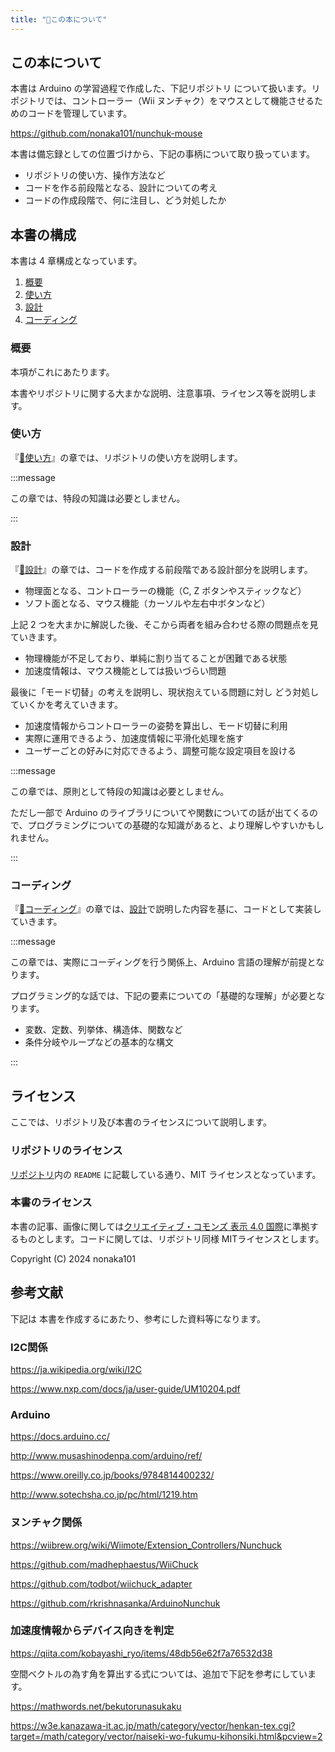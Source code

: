 ```yaml
---
title: "🔰この本について"
---
```


## この本について

本書は Arduino の学習過程で作成した、下記リポジトリ について扱います。リポジトリでは、コントローラー（Wii ヌンチャク）をマウスとして機能させるためのコードを管理しています。

https://github.com/nonaka101/nunchuk-mouse

本書は備忘録としての位置づけから、下記の事柄について取り扱っています。

- リポジトリの使い方、操作方法など
- コードを作る前段階となる、設計についての考え
- コードの作成段階で、何に注目し、どう対処したか

## 本書の構成

本書は 4 章構成となっています。

1. [概要](#概要)
2. [使い方](#使い方)
3. [設計](#設計)
4. [コーディング](#コーディング)

### 概要

本項がこれにあたります。

本書やリポジトリに関する大まかな説明、注意事項、ライセンス等を説明します。

### 使い方

『[📁使い方](./100__how-to-use)』の章では、リポジトリの使い方を説明します。

:::message

この章では、特段の知識は必要としません。

:::

### 設計

『[📁設計](./200__architecture)』の章では、コードを作成する前段階である設計部分を説明します。

- 物理面となる、コントローラーの機能（C, Z ボタンやスティックなど）
- ソフト面となる、マウス機能（カーソルや左右中ボタンなど）

上記 2 つを大まかに解説した後、そこから両者を組み合わせる際の問題点を見ていきます。

- 物理機能が不足しており、単純に割り当てることが困難である状態
- 加速度情報は、マウス機能としては扱いづらい問題

最後に「モード切替」の考えを説明し、現状抱えている問題に対し どう対処していくかを考えていきます。

- 加速度情報からコントローラーの姿勢を算出し、モード切替に利用
- 実際に運用できるよう、加速度情報に平滑化処理を施す
- ユーザーごとの好みに対応できるよう、調整可能な設定項目を設ける

:::message

この章では、原則として特段の知識は必要としません。

ただし一部で Arduino のライブラリについてや関数についての話が出てくるので、プログラミングについての基礎的な知識があると、より理解しやすいかもしれません。

:::

### コーディング

『[📁コーディング](./300__coding)』の章では、[設計](#設計)で説明した内容を基に、コードとして実装していきます。

:::message

この章では、実際にコーディングを行う関係上、Arduino 言語の理解が前提となります。

プログラミング的な話では、下記の要素についての「基礎的な理解」が必要となります。

- 変数、定数、列挙体、構造体、関数など
- 条件分岐やループなどの基本的な構文

:::

## ライセンス

ここでは、リポジトリ及び本書のライセンスについて説明します。

### リポジトリのライセンス

[リポジトリ](https://github.com/nonaka101/nunchuk-mouse)内の `README` に記載している通り、MIT ライセンスとなっています。

### 本書のライセンス

本書の記事、画像に関しては[クリエイティブ・コモンズ 表示 4.0 国際](https://creativecommons.org/licenses/by/4.0/deed.ja)に準拠するものとします。コードに関しては、リポジトリ同様 MITライセンスとします。

Copyright (C) 2024 nonaka101

## 参考文献

下記は 本書を作成するにあたり、参考にした資料等になります。

### I2C関係

https://ja.wikipedia.org/wiki/I2C

https://www.nxp.com/docs/ja/user-guide/UM10204.pdf

### Arduino

https://docs.arduino.cc/

http://www.musashinodenpa.com/arduino/ref/

https://www.oreilly.co.jp/books/9784814400232/

http://www.sotechsha.co.jp/pc/html/1219.htm

### ヌンチャク関係

https://wiibrew.org/wiki/Wiimote/Extension_Controllers/Nunchuck

https://github.com/madhephaestus/WiiChuck

https://github.com/todbot/wiichuck_adapter

https://github.com/rkrishnasanka/ArduinoNunchuk

### 加速度情報からデバイス向きを判定

https://qiita.com/kobayashi_ryo/items/48db56e62f7a76532d38

空間ベクトルの為す角を算出する式については、追加で下記を参考にしています。

https://mathwords.net/bekutorunasukaku

https://w3e.kanazawa-it.ac.jp/math/category/vector/henkan-tex.cgi?target=/math/category/vector/naiseki-wo-fukumu-kihonsiki.html&pcview=2
